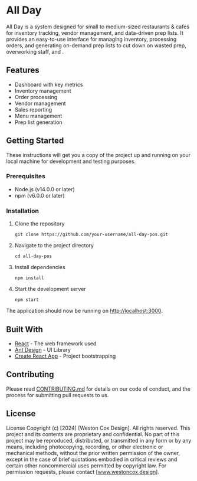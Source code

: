 # All Day


All Day is a system designed for small to medium-sized restaurants & cafes for inventory tracking, vendor management, and data-driven prep lists. It provides an easy-to-use interface for managing inventory, processing orders, and generating on-demand prep lists to cut down on wasted prep, overworking staff, and .

## Features

- Dashboard with key metrics
- Inventory management
- Order processing
- Vendor management
- Sales reporting
- Menu management
- Prep list generation

## Getting Started

These instructions will get you a copy of the project up and running on your local machine for development and testing purposes.

### Prerequisites

- Node.js (v14.0.0 or later)
- npm (v6.0.0 or later)

### Installation

1. Clone the repository
   ```
   git clone https://github.com/your-username/all-day-pos.git
   ```

2. Navigate to the project directory
   ```
   cd all-day-pos
   ```

3. Install dependencies
   ```
   npm install
   ```

4. Start the development server
   ```
   npm start
   ```

The application should now be running on [http://localhost:3000](http://localhost:3000).

## Built With

- [React](https://reactjs.org/) - The web framework used
- [Ant Design](https://ant.design/) - UI Library
- [Create React App](https://create-react-app.dev/) - Project bootstrapping

## Contributing

Please read [CONTRIBUTING.md](CONTRIBUTING.md) for details on our code of conduct, and the process for submitting pull requests to us.

## License

License
Copyright (c) [2024] [Weston Cox Design]. All rights reserved.
This project and its contents are proprietary and confidential. No part of this project may be reproduced, distributed, or transmitted in any form or by any means, including photocopying, recording, or other electronic or mechanical methods, without the prior written permission of the owner, except in the case of brief quotations embodied in critical reviews and certain other noncommercial uses permitted by copyright law.
For permission requests, please contact [www.westoncox.design].
